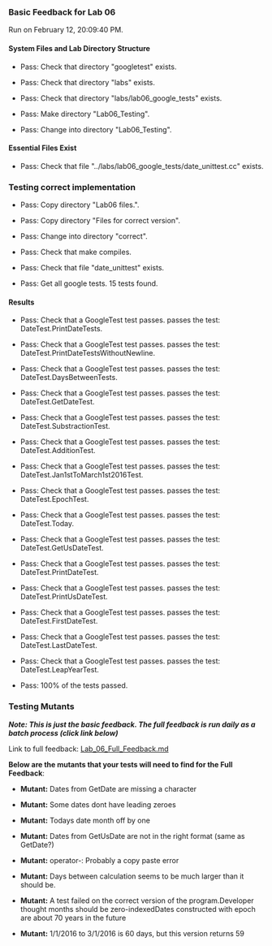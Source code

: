 ### Basic Feedback for Lab 06

Run on February 12, 20:09:40 PM.


#### System Files and Lab Directory Structure

+ Pass: Check that directory "googletest" exists.

+ Pass: Check that directory "labs" exists.

+ Pass: Check that directory "labs/lab06_google_tests" exists.

+ Pass: Make directory "Lab06_Testing".

+ Pass: Change into directory "Lab06_Testing".


#### Essential Files Exist

+ Pass: Check that file "../labs/lab06_google_tests/date_unittest.cc" exists.


### Testing correct implementation

+ Pass: Copy directory "Lab06 files.".



+ Pass: Copy directory "Files for correct version".



+ Pass: Change into directory "correct".

+ Pass: Check that make compiles.



+ Pass: Check that file "date_unittest" exists.

+ Pass: Get all google tests.
    15 tests found.




#### Results

+ Pass: Check that a GoogleTest test passes.
    passes the test: DateTest.PrintDateTests.



+ Pass: Check that a GoogleTest test passes.
    passes the test: DateTest.PrintDateTestsWithoutNewline.



+ Pass: Check that a GoogleTest test passes.
    passes the test: DateTest.DaysBetweenTests.



+ Pass: Check that a GoogleTest test passes.
    passes the test: DateTest.GetDateTest.



+ Pass: Check that a GoogleTest test passes.
    passes the test: DateTest.SubstractionTest.



+ Pass: Check that a GoogleTest test passes.
    passes the test: DateTest.AdditionTest.



+ Pass: Check that a GoogleTest test passes.
    passes the test: DateTest.Jan1stToMarch1st2016Test.



+ Pass: Check that a GoogleTest test passes.
    passes the test: DateTest.EpochTest.



+ Pass: Check that a GoogleTest test passes.
    passes the test: DateTest.Today.



+ Pass: Check that a GoogleTest test passes.
    passes the test: DateTest.GetUsDateTest.



+ Pass: Check that a GoogleTest test passes.
    passes the test: DateTest.PrintDateTest.



+ Pass: Check that a GoogleTest test passes.
    passes the test: DateTest.PrintUsDateTest.



+ Pass: Check that a GoogleTest test passes.
    passes the test: DateTest.FirstDateTest.



+ Pass: Check that a GoogleTest test passes.
    passes the test: DateTest.LastDateTest.



+ Pass: Check that a GoogleTest test passes.
    passes the test: DateTest.LeapYearTest.



+ Pass: 100% of the tests passed.


### Testing Mutants


***Note: This is just the basic feedback.  The full feedback is run daily as a batch process (click link below)***


Link to full feedback: [Lab_06_Full_Feedback.md](Lab_06_Full_Feedback.md)



 __Below are the mutants that your tests will need to find for the Full Feedback__:


 * __Mutant:__ Dates from GetDate are missing a character


 * __Mutant:__ Some dates dont have leading zeroes


 * __Mutant:__ Todays date month off by one


 * __Mutant:__ Dates from GetUsDate are not in the right format (same as GetDate?)


 * __Mutant:__ operator-: Probably a copy paste error


 * __Mutant:__ Days between calculation seems to be much larger than it should be.


 * __Mutant:__ A test failed on the correct version of the program.Developer thought months should be zero-indexedDates constructed with epoch are about 70 years in the future


 * __Mutant:__ 1/1/2016 to 3/1/2016 is 60 days, but this version returns 59

